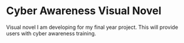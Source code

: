 # Cyber Awareness Visual Novel

Visual novel I am developing for my final year project. This will provide users with cyber awareness training.
